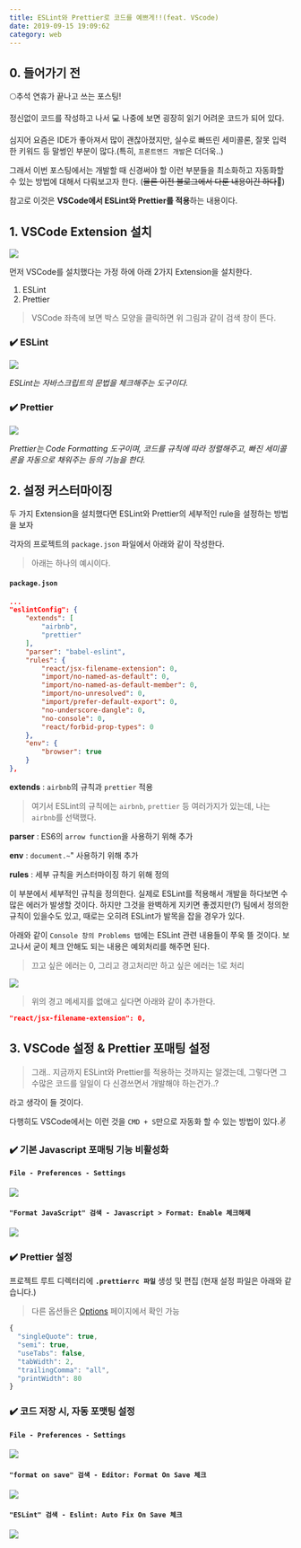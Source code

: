 ```yaml
---
title: ESLint와 Prettier로 코드를 예쁘게!!(feat. VScode)
date: 2019-09-15 19:09:62
category: web
---
```


## 0. 들어가기 전

:full_moon:추석 연휴가 끝나고 쓰는 포스팅!

정신없이 코드를 작성하고 나서 :computer: 나중에 보면 굉장히 읽기 어려운 코드가 되어 있다.

심지어 요즘은 IDE가 좋아져서 많이 괜찮아졌지만, 실수로 빠뜨린 세미콜론, 잘못 입력한 키워드 등 말썽인 부분이 많다.(특히, `프론트엔드 개발`은 더더욱..)

그래서 이번 포스팅에서는 개발할 때 신경써야 할 이런 부분들을 최소화하고 자동화할 수 있는 방법에 대해서 다뤄보고자 한다.
(~~물론 이전 블로그에서 다룬 내용이긴 하다~~:full_moon_with_face:)

참고로 이것은 **VSCode에서 ESLint와 Prettier를 적용**하는 내용이다.

## 1\. VSCode Extension 설치

![](./img/eslint-prettier-1.jpg)

먼저 VSCode를 설치했다는 가정 하에 아래 2가지 Extension을 설치한다.

1. ESLint
2. Prettier

> VSCode 좌측에 보면 박스 모양을 클릭하면 위 그림과 같이 검색 창이 뜬다.

### :heavy_check_mark: ESLint

![](./img/eslint-prettier-2.png)

_ESLint는 자바스크립트의 문법을 체크해주는 도구이다._

### :heavy_check_mark: Prettier

![](./img/eslint-prettier-3.PNG)

_Prettier는 Code Formatting 도구이며, 코드를 규칙에 따라 정렬해주고, 빠진 세미콜론을 자동으로 채워주는 등의
기능을 한다._

## 2\. 설정 커스터마이징

두 가지 Extension을 설치했다면 ESLint와 Prettier의 세부적인 rule을 설정하는 방법을 보자

각자의 프로젝트의 `package.json` 파일에서 아래와 같이 작성한다.

> 아래는 하나의 예시이다.

#### `package.json`

```json
...
"eslintConfig": {
    "extends": [
        "airbnb",
        "prettier"
    ],
    "parser": "babel-eslint",
    "rules": {
        "react/jsx-filename-extension": 0,
        "import/no-named-as-default": 0,
        "import/no-named-as-default-member": 0,
        "import/no-unresolved": 0,
        "import/prefer-default-export": 0,
        "no-underscore-dangle": 0,
        "no-console": 0,
        "react/forbid-prop-types": 0
    },
    "env": {
        "browser": true
    }
},
```

**extends** : `airbnb`의 규칙과 `prettier` 적용

> 여기서 ESLint의 규칙에는 `airbnb`, `prettier` 등 여러가지가 있는데, 나는 `airbnb`를 선택했다.

**parser** : ES6의 `arrow function`을 사용하기 위해 추가

**env** : `document.~`" 사용하기 위해 추가

**rules** : 세부 규칙을 커스터마이징 하기 위해 정의

이 부분에서 세부적인 규칙을 정의한다.
실제로 ESLint를 적용해서 개발을 하다보면 수많은 에러가 발생할 것이다.
하지만 그것을 완벽하게 지키면 좋겠지만(?) 팀에서 정의한 규칙이 있을수도 있고, 때로는 오히려 ESLint가 발목을 잡을 경우가 있다.

아래와 같이 `Console 창의 Problems 탭`에는 ESLint 관련 내용들이 쭈욱 뜰 것이다. 보고나서 굳이 체크 안해도 되는 내용은 예외처리를 해주면 된다.

> 끄고 싶은 에러는 0, 그리고 경고처리만 하고 싶은 에러는 1로 처리

![](./img/eslint-prettier-4.jpg)

> 위의 경고 메세지를 없애고 싶다면 아래와 같이 추가한다.

```json
"react/jsx-filename-extension": 0,
```

## 3\. VSCode 설정 & Prettier 포매팅 설정

> 그래.. 지금까지 ESLint와 Prettier를 적용하는 것까지는 알겠는데, 그렇다면 그 수많은 코드를 일일이 다 신경쓰면서 개발해야 하는건가..?

라고 생각이 들 것이다.

다행히도 VSCode에서는 이런 것을 `CMD + S`만으로 자동화 할 수 있는 방법이 있다.:v:

### :heavy_check_mark: 기본 Javascript 포매팅 기능 비활성화

#### `File - Preferences - Settings`

![](./img/eslint-prettier-5.jpg)

#### `"Format JavaScript" 검색 - Javascript > Format: Enable 체크해제`

![](./img/eslint-prettier-6.jpg)

### :heavy_check_mark: Prettier 설정

프로젝트 루트 디렉터리에 **`.prettierrc 파일`** 생성 및 편집 (현재 설정 파일은 아래와 같습니다.)

> 다른 옵션들은 [Options](https://prettier.io/docs/en/options.html) 페이지에서 확인 가능

```javascript
{
  "singleQuote": true,
  "semi": true,
  "useTabs": false,
  "tabWidth": 2,
  "trailingComma": "all",
  "printWidth": 80
}
```

### :heavy_check_mark: 코드 저장 시, 자동 포맷팅 설정

#### `File - Preferences - Settings`

![](./img/eslint-prettier-7.jpg)

#### `"format on save" 검색 - Editor: Format On Save 체크`

![](./img/eslint-prettier-8.png)

#### `"ESLint" 검색 - Eslint: Auto Fix On Save 체크`

![](./img/eslint-prettier-9.png)
